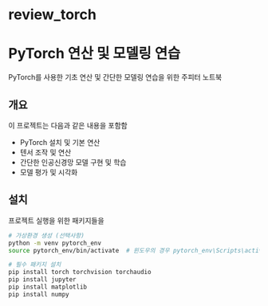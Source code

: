 # review_torch


# PyTorch 연산 및 모델링 연습

PyTorch를 사용한 기초 연산 및 간단한 모델링 연습을 위한 주피터 노트북

## 개요

이 프로젝트는 다음과 같은 내용을 포함함
- PyTorch 설치 및 기본 연산
- 텐서 조작 및 연산
- 간단한 인공신경망 모델 구현 및 학습
- 모델 평가 및 시각화

## 설치

프로젝트 실행을 위한 패키지들을

```bash
# 가상환경 생성 (선택사항)
python -m venv pytorch_env
source pytorch_env/bin/activate  # 윈도우의 경우 pytorch_env\Scripts\activate

# 필수 패키지 설치
pip install torch torchvision torchaudio
pip install jupyter
pip install matplotlib
pip install numpy

